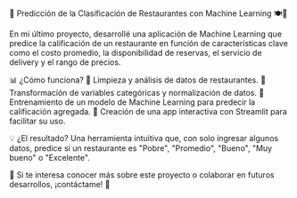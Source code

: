 🚀 Predicción de la Clasificación de Restaurantes con Machine Learning 🍽️🤖

En mi último proyecto, desarrollé una aplicación de Machine Learning que predice la calificación de un restaurante en función de características clave como el costo promedio, la disponibilidad de reservas, el servicio de delivery y el rango de precios.

📊 ¿Cómo funciona?
🔹 Limpieza y análisis de datos de restaurantes.
🔹 Transformación de variables categóricas y normalización de datos.
🔹 Entrenamiento de un modelo de Machine Learning para predecir la calificación agregada.
🔹 Creación de una app interactiva con Streamlit para facilitar su uso.

💡 ¿El resultado?
Una herramienta intuitiva que, con solo ingresar algunos datos, predice si un restaurante es "Pobre", "Promedio", "Bueno", "Muy bueno" o "Excelente".

🔗 Si te interesa conocer más sobre este proyecto o colaborar en futuros desarrollos, ¡contáctame! 🚀
